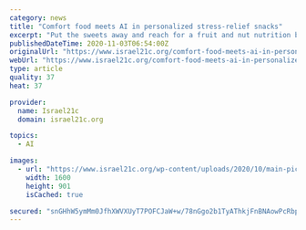 ```yaml
---
category: news
title: "Comfort food meets AI in personalized stress-relief snacks"
excerpt: "Put the sweets away and reach for a fruit and nut nutrition bar spiked with herbal extracts catered to your precise needs."
publishedDateTime: 2020-11-03T06:54:00Z
originalUrl: "https://www.israel21c.org/comfort-food-meets-ai-in-personalized-stress-relief-snacks/"
webUrl: "https://www.israel21c.org/comfort-food-meets-ai-in-personalized-stress-relief-snacks/"
type: article
quality: 37
heat: 37

provider:
  name: Israel21c
  domain: israel21c.org

topics:
  - AI

images:
  - url: "https://www.israel21c.org/wp-content/uploads/2020/10/main-pic-8.jpg"
    width: 1600
    height: 901
    isCached: true

secured: "snGHhW5ymMm0JfhXWVXUyT7POFCJaW+w/78nGgo2b1TyAThkjFnBNAowPcRbp0M9wFe0mGRhUflwb9BldUwygVbA0yr7yjECZCABSU/LB2iewvg+U+2bO/xjID8v8gKSweNpZNT91vUUNFSHdTkQt+XrqEqVjU/m8P8VgJ7f6+lq1IhlFUGeELuxc75NgwcLqRixd5MUiYtTKBvxFoZCdk8NOBg/k+WoTT6Vpwud8ALTXzrXvH3KbGWhTD9AKrkoq5N6maRU6f7z6HAyYahFhgGfYREgwKctERbr0Y7DAVjKRIFS5Db7Kt2WsjfAcm1aJytxeithLUaGjKJn/TegSAPGq5xEkPVQ+tqDdA/pzOc=;UaS//6d7T++yCHOiRTj0UA=="
---
```


